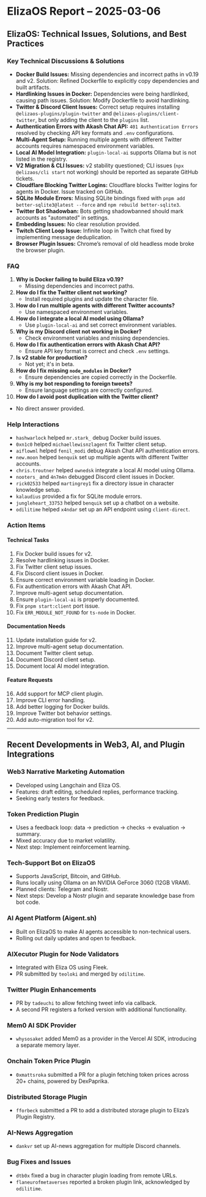 # ElizaOS Report – 2025-03-06

## ElizaOS: Technical Issues, Solutions, and Best Practices

### Key Technical Discussions & Solutions
- **Docker Build Issues:** Missing dependencies and incorrect paths in v0.19 and v2. Solution: Refined Dockerfile to explicitly copy dependencies and built artifacts.
- **Hardlinking Issues in Docker:** Dependencies were being hardlinked, causing path issues. Solution: Modify Dockerfile to avoid hardlinking.
- **Twitter & Discord Client Issues:** Correct setup requires installing `@elizaos-plugins/plugin-twitter` and `@elizaos-plugins/client-twitter`, but only adding the client to the `plugins` list.
- **Authentication Errors with Akash Chat API:** `401 Authentication Errors` resolved by checking API key formats and `.env` configurations.
- **Multi-Agent Setup:** Running multiple agents with different Twitter accounts requires namespaced environment variables.
- **Local AI Model Integration:** `plugin-local-ai` supports Ollama but is not listed in the registry.
- **V2 Migration & CLI Issues:** v2 stability questioned; CLI issues (`npx @elizaos/cli start` not working) should be reported as separate GitHub tickets.
- **Cloudflare Blocking Twitter Logins:** Cloudflare blocks Twitter logins for agents in Docker. Issue tracked on GitHub.
- **SQLite Module Errors:** Missing SQLite bindings fixed with `pnpm add better-sqlite3@latest --force` and `npm rebuild better-sqlite3`.
- **Twitter Bot Shadowban:** Bots getting shadowbanned should mark accounts as "automated" in settings.
- **Embedding Issues:** No clear resolution provided.
- **Twitch Client Loop Issue:** Infinite loop in Twitch chat fixed by implementing message deduplication.
- **Browser Plugin Issues:** Chrome’s removal of old headless mode broke the browser plugin.

### FAQ
1. **Why is Docker failing to build Eliza v0.19?**  
   - Missing dependencies and incorrect paths.
2. **How do I fix the Twitter client not working?**  
   - Install required plugins and update the character file.
3. **How do I run multiple agents with different Twitter accounts?**  
   - Use namespaced environment variables.
4. **How do I integrate a local AI model using Ollama?**  
   - Use `plugin-local-ai` and set correct environment variables.
5. **Why is my Discord client not working in Docker?**  
   - Check environment variables and missing dependencies.
6. **How do I fix authentication errors with Akash Chat API?**  
   - Ensure API key format is correct and check `.env` settings.
7. **Is v2 stable for production?**  
   - Not yet; it's in beta.
8. **How do I fix missing `node_modules` in Docker?**  
   - Ensure dependencies are copied correctly in the Dockerfile.
9. **Why is my bot responding to foreign tweets?**  
   - Ensure language settings are correctly configured.
10. **How do I avoid post duplication with the Twitter client?**  
   - No direct answer provided.

### Help Interactions
- `hashwarlock` helped `mr.stark_` debug Docker build issues.
- `0xn1c0` helped `michaellewisnzlagent` fix Twitter client setup.
- `aiflowml` helped `fenil_modi` debug Akash Chat API authentication errors.
- `new.moon` helped `benquik` set up multiple agents with different Twitter accounts.
- `chris.troutner` helped `ownedsk` integrate a local AI model using Ollama.
- `nooters_` and `4n7m4n` debugged Discord client issues in Docker.
- `rick02533` helped `martingrey1` fix a directory issue in character knowledge setup.
- `kalaudius` provided a fix for SQLite module errors.
- `jungleheart_33753` helped `benquik` set up a chatbot on a website.
- `odilitime` helped `x4ndar` set up an API endpoint using `client-direct`.

### Action Items

#### **Technical Tasks**
1. Fix Docker build issues for v2.
2. Resolve hardlinking issues in Docker.
3. Fix Twitter client setup issues.
4. Fix Discord client issues in Docker.
5. Ensure correct environment variable loading in Docker.
6. Fix authentication errors with Akash Chat API.
7. Improve multi-agent setup documentation.
8. Ensure `plugin-local-ai` is properly documented.
9. Fix `pnpm start:client` port issue.
10. Fix `ERR_MODULE_NOT_FOUND` for `ts-node` in Docker.

#### **Documentation Needs**
11. Update installation guide for v2.
12. Improve multi-agent setup documentation.
13. Document Twitter client setup.
14. Document Discord client setup.
15. Document local AI model integration.

#### **Feature Requests**
16. Add support for MCP client plugin.
17. Improve CLI error handling.
18. Add better logging for Docker builds.
19. Improve Twitter bot behavior settings.
20. Add auto-migration tool for v2.

---

## Recent Developments in Web3, AI, and Plugin Integrations

### Web3 Narrative Marketing Automation
- Developed using Langchain and Eliza OS.
- Features: draft editing, scheduled replies, performance tracking.
- Seeking early testers for feedback.

### Token Prediction Plugin
- Uses a feedback loop: data → prediction → checks → evaluation → summary.
- Mixed accuracy due to market volatility.
- Next step: Implement reinforcement learning.

### Tech-Support Bot on ElizaOS
- Supports JavaScript, Bitcoin, and GitHub.
- Runs locally using Ollama on an NVIDIA GeForce 3060 (12GB VRAM).
- Planned clients: Telegram and Nostr.
- Next steps: Develop a Nostr plugin and separate knowledge base from bot code.

### AI Agent Platform (Aigent.sh)
- Built on ElizaOS to make AI agents accessible to non-technical users.
- Rolling out daily updates and open to feedback.

### AIXecutor Plugin for Node Validators
- Integrated with Eliza OS using Fleek.
- PR submitted by `teoloki` and merged by `odilitime`.

### Twitter Plugin Enhancements
- PR by `tadeuchi` to allow fetching tweet info via callback.
- A second PR registers a forked version with additional functionality.

### Mem0 AI SDK Provider
- `whysosaket` added Mem0 as a provider in the Vercel AI SDK, introducing a separate memory layer.

### Onchain Token Price Plugin
- `0xmattsroka` submitted a PR for a plugin fetching token prices across 20+ chains, powered by DexPaprika.

### Distributed Storage Plugin
- `fforbeck` submitted a PR to add a distributed storage plugin to Eliza’s Plugin Registry.

### AI-News Aggregation
- `dankvr` set up AI-news aggregation for multiple Discord channels.

### Bug Fixes and Issues
- `dtb0x` fixed a bug in character plugin loading from remote URLs.
- `flaneurofmetaverses` reported a broken plugin link, acknowledged by `odilitime`.
